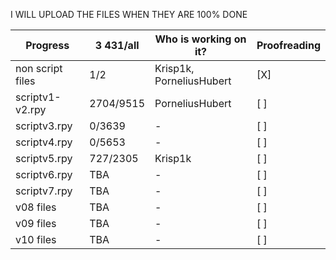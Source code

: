 I WILL UPLOAD THE FILES WHEN THEY ARE 100% DONE

Progress | 3 431/all | Who is working on it? | Proofreading
-------- | -------- | --------- | ---------
non script files | 1/2 | Krisp1k, PorneliusHubert | [X]
scriptv1-v2.rpy | 2704/9515 | PorneliusHubert | [ ]
scriptv3.rpy | 0/3639 | - | [ ]
scriptv4.rpy | 0/5653 | - | [ ]
scriptv5.rpy | 727/2305 | Krisp1k | [ ]
scriptv6.rpy | TBA | - | [ ]
scriptv7.rpy |TBA | - | [ ]
v08 files | TBA | - | [ ]
v09 files | TBA | - | [ ]
v10 files | TBA | - | [ ]
